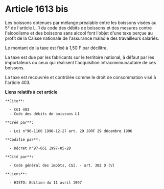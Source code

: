 # Article 1613 bis

Les boissons obtenues par mélange préalable entre les boissons visées au 5° de l'article L. 1 du code des débits de boissons
et des mesures contre l'alcoolisme et des boissons sans alcool font l'objet d'une taxe perçue au profit de la Caisse
nationale de l'assurance maladie des travailleurs salariés.

Le montant de la taxe est fixé à 1,50 F par décilitre.

La taxe est due par les fabricants sur le territoire national, à défaut par les importateurs ou ceux qui réalisent
l'acquisition intracommunautaire de ces boissons.

La taxe est recouvrée et contrôlée comme le droit de consommation visé à l'article 403.

**Liens relatifs à cet article**

	**Cite**:

	  - CGI 403
	  - Code des débits de boissons L1

	**Créé par**:

	  - Loi n°96-1160 1996-12-27 art. 29 JORF 29 décembre 1996

	**Codifié par**:

	  - Décret n°97-661 1997-05-28

	**Cité par**:

	  - Code général des impôts, CGI. - art. 302 D (V)

	**Liens**:

	  - HISTO: Edition du 11 avril 1997
